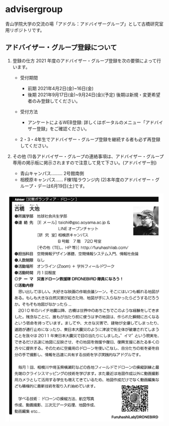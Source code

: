 # advisergroup
青山学院大学の交流の場「アドグル：アドバイザーグループ」として古橋研究室用リポジトリです。

## アドバイザー・グループ登録について
1. 登録の仕方
2021 年度のアドバイザー・グループ登録を次の要領によって行います。 
   * 受付期間
      - 前期 2021年4月2日(金)~16日(金)
      - 後期 2021年9月17日(金)~9月24日(金)(予定) 後期は新規・変更希望者のみ登録してください。
   * 受付方法
      - アンケートによるWEB登録: 詳しくはポータルのメニュー「アドバイザー登録」をご確認ください。

   * 2・3・4年生でアドバイザー・グループ登録を継続する者も必ず再登録してください。

2. その他
   (1)各アドバイザー・グループの連絡事項は、アドバイザー・グループ専用の掲示板に掲示されますので注意して見て下さい。(アドバイザー別)
   * 青山キャンパス......... 2号館南側
   * 相模原キャンパス...... F棟1階ラウンジ内
   (2)本年度のアドバイザー・グループ・デーは6月19日(土)です。

<img src="https://github.com/furuhashilab/advisergroup/blob/main/assets/images/%E3%82%B9%E3%82%AF%E3%83%AA%E3%83%BC%E3%83%B3%E3%82%B7%E3%83%A7%E3%83%83%E3%83%88%202021-04-02%205.04.14.png?raw=true" width="600" />
